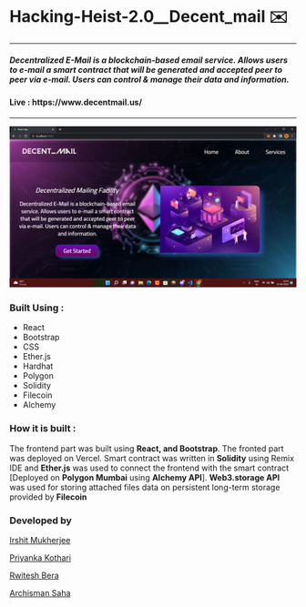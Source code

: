 # Hacking-Heist-2.0__Decent_mail ✉️

<hr/>
 <h5> Decentralized E-Mail is a blockchain-based email service. Allows users to e-mail a smart contract that will be generated and accepted peer to peer via e-mail. Users can control & manage their data and information.</h5>
  
 <h4> Live : https://www.decentmail.us/ </h4>
  
<hr/>


![Thumbnail]('./../images/Screenshot_6.png)



### Built Using :
   
- React
- Bootstrap
- CSS
- Ether.js
- Hardhat
- Polygon
- Solidity
- Filecoin 
- Alchemy

### How it is built :
The frontend part was built using **React, and Bootstrap**. The fronted part was deployed on Vercel. Smart contract was written in **Solidity** using Remix IDE and **Ether.js** was used to connect the frontend with the smart contract [Deployed on **Polygon Mumbai** using **Alchemy API**]. **Web3.storage API** was used for storing attached files data on persistent long-term storage provided by **Filecoin**

  
### Developed by

[Irshit Mukherjee](https://github.com/IRSHIT033)

[Priyanka Kothari](https://github.com/priyanka001tech)

[Rwitesh Bera](https://github.com/rwiteshbera)

[Archisman Saha](https://github.com/archismansaha)
